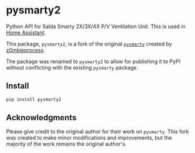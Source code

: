 # pysmarty2

Python API for Salda Smarty 2X/3X/4X P/V Ventilation Unit. This is used in [Home Assistant](https://home-assistant.io).

This package, `pysmarty2`, is a fork of the original [`pysmarty`](https://github.com/z0mbieprocess/pysmarty) created by [z0mbieprocess](https://github.com/z0mbieprocess).

The package was renamed to `pysmarty2` to allow for publishing it to PyPI without conflicting with the existing `pysmarty` package.


## Install

```bash
pip install pysmarty2
```

## Acknowledgments

Please give credit to the original author for their work on `pysmarty`. This fork was created to make minor modifications and improvements, but the majority of the work remains the original author's.
